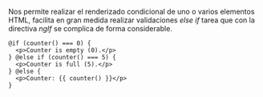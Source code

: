 Nos permite realizar el renderizado condicional de uno o varios elementos HTML, facilita en gran medida realizar validaciones *else if* tarea que con la directiva *ngIf* se complica de forma considerable.

```
@if (counter() === 0) {
  <p>Counter is empty (0).</p>
} @else if (counter() === 5) {
  <p>Counter is full (5).</p>
} @else {
  <p>Counter: {{ counter() }}</p>
}
```